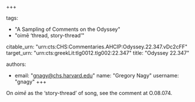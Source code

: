 +++

tags:
- "A Sampling of Comments on the Odyssey"
- "oimē ‘thread, story-thread’"

citable_urn: "urn:cts:CHS:Commentaries.AHCIP:Odyssey.22.347.vDc2cFF"
target_urn: "urn:cts:greekLit:tlg0012.tlg002:22.347"
title: "Odyssey 22.347"

authors:
- email: "gnagy@chs.harvard.edu"
  name: "Gregory Nagy"
  username: "gnagy"
+++

<p>On <em>oimē</em> as the ‘story-thread’ of song, see the comment at O.08.074.  </p>